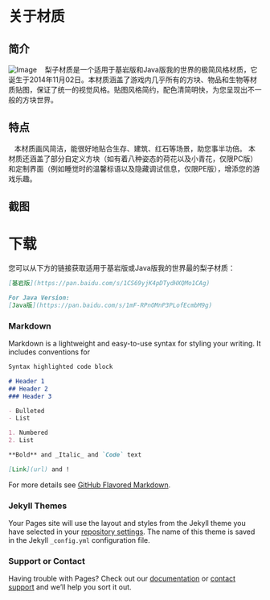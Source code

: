 # 关于材质
## 简介
![Image](https://ooo.0o0.ooo/2018/04/15/5ad347e900ee4.png)
    梨子材质是一个适用于基岩版和Java版我的世界的极简风格材质，它诞生于2014年11月02日。本材质涵盖了游戏内几乎所有的方块、物品和生物等材质贴图，保证了统一的视觉风格。贴图风格简约，配色清简明快，为您呈现出不一般的方块世界。
## 特点
    本材质画风简洁，能很好地贴合生存、建筑、红石等场景，助您事半功倍。
    本材质还涵盖了部分自定义方块（如有着八种姿态的荷花以及小青花，仅限PC版）和定制界面（例如睡觉时的温馨标语以及隐藏调试信息，仅限PE版），增添您的游戏乐趣。
## 截图
# 下载
您可以从下方的链接获取适用于基岩版或Java版我的世界最的梨子材质：
```markdown
[基岩版](https://pan.baidu.com/s/1CS69yjK4pDTydHXQMo1CAg)
```
```markdown
For Java Version:
[Java版](https://pan.baidu.com/s/1mF-RPnOMnP3PLofEcmbM9g)
```

### Markdown

Markdown is a lightweight and easy-to-use syntax for styling your writing. It includes conventions for

```markdown
Syntax highlighted code block

# Header 1
## Header 2
### Header 3

- Bulleted
- List

1. Numbered
2. List

**Bold** and _Italic_ and `Code` text

[Link](url) and !
```

For more details see [GitHub Flavored Markdown](https://guides.github.com/features/mastering-markdown/).

### Jekyll Themes

Your Pages site will use the layout and styles from the Jekyll theme you have selected in your [repository settings](https://github.com/Pairman/PTP/settings). The name of this theme is saved in the Jekyll `_config.yml` configuration file.

### Support or Contact

Having trouble with Pages? Check out our [documentation](https://help.github.com/categories/github-pages-basics/) or [contact support](https://github.com/contact) and we’ll help you sort it out.
